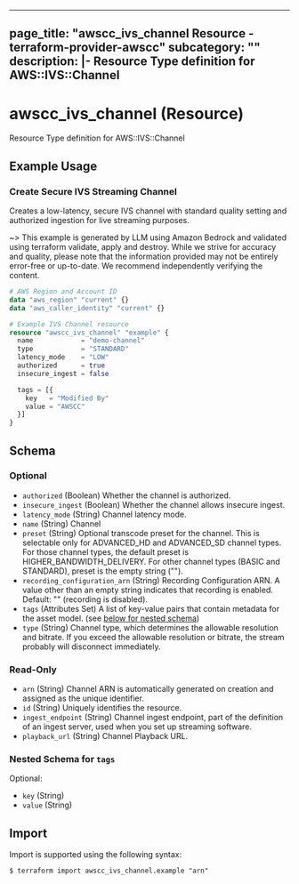 
---
page_title: "awscc_ivs_channel Resource - terraform-provider-awscc"
subcategory: ""
description: |-
  Resource Type definition for AWS::IVS::Channel
---

# awscc_ivs_channel (Resource)

Resource Type definition for AWS::IVS::Channel

## Example Usage

### Create Secure IVS Streaming Channel

Creates a low-latency, secure IVS channel with standard quality setting and authorized ingestion for live streaming purposes.

~> This example is generated by LLM using Amazon Bedrock and validated using terraform validate, apply and destroy. While we strive for accuracy and quality, please note that the information provided may not be entirely error-free or up-to-date. We recommend independently verifying the content.

```terraform
# AWS Region and Account ID
data "aws_region" "current" {}
data "aws_caller_identity" "current" {}

# Example IVS Channel resource
resource "awscc_ivs_channel" "example" {
  name            = "demo-channel"
  type            = "STANDARD"
  latency_mode    = "LOW"
  authorized      = true
  insecure_ingest = false

  tags = [{
    key   = "Modified By"
    value = "AWSCC"
  }]
}
```

<!-- schema generated by tfplugindocs -->
## Schema

### Optional

- `authorized` (Boolean) Whether the channel is authorized.
- `insecure_ingest` (Boolean) Whether the channel allows insecure ingest.
- `latency_mode` (String) Channel latency mode.
- `name` (String) Channel
- `preset` (String) Optional transcode preset for the channel. This is selectable only for ADVANCED_HD and ADVANCED_SD channel types. For those channel types, the default preset is HIGHER_BANDWIDTH_DELIVERY. For other channel types (BASIC and STANDARD), preset is the empty string ("").
- `recording_configuration_arn` (String) Recording Configuration ARN. A value other than an empty string indicates that recording is enabled. Default: "" (recording is disabled).
- `tags` (Attributes Set) A list of key-value pairs that contain metadata for the asset model. (see [below for nested schema](#nestedatt--tags))
- `type` (String) Channel type, which determines the allowable resolution and bitrate. If you exceed the allowable resolution or bitrate, the stream probably will disconnect immediately.

### Read-Only

- `arn` (String) Channel ARN is automatically generated on creation and assigned as the unique identifier.
- `id` (String) Uniquely identifies the resource.
- `ingest_endpoint` (String) Channel ingest endpoint, part of the definition of an ingest server, used when you set up streaming software.
- `playback_url` (String) Channel Playback URL.

<a id="nestedatt--tags"></a>
### Nested Schema for `tags`

Optional:

- `key` (String)
- `value` (String)

## Import

Import is supported using the following syntax:

```shell
$ terraform import awscc_ivs_channel.example "arn"
```
